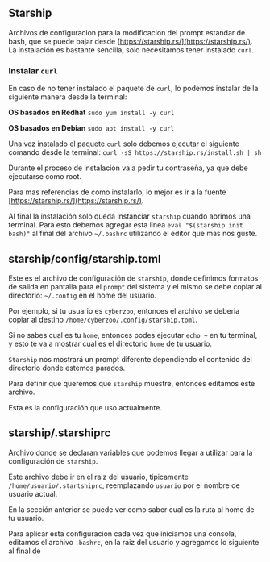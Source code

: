 ## Starship

Archivos de configuracion para la modificacion del prompt estandar de bash, que se puede bajar desde [https://starship.rs/](https://starship.rs/).
La instalación es bastante sencilla, solo necesitamos tener instalado `curl`.

### Instalar `curl`

En caso de no tener instalado el paquete de `curl`, lo podemos instalar de la siguiente manera desde la terminal:

**OS basados en Redhat**
`sudo yum install -y curl`

**OS basados en Debian**
`sudo apt install -y curl`

Una vez instalado el paquete `curl` solo debemos ejecutar el siguiente comando desde la terminal:
`curl -sS https://starship.rs/install.sh | sh`

Durante el proceso de instalación va a pedir tu contraseña, ya que debe ejecutarse como root.

Para mas referencias de como instalarlo, lo mejor es ir a la fuente [https://starship.rs/](https://starship.rs/).

Al final la instalación solo queda instanciar `starship` cuando abrimos una terminal.
Para esto debemos agregar esta linea `eval "$(starship init bash)"` al final del archivo `~/.bashrc` utilizando el editor que mas nos guste.


## starship/config/starship.toml

Este es el archivo de configuración de `starship`, donde definimos formatos de salida en pantalla para el `prompt` del sistema y el mismo se debe copiar al directorio: `~/.config` en el home del usuario.

Por ejemplo, si tu usuario es `cyberzoo`, entonces el archivo se deberia copiar al destino `/home/cyberzoo/.config/starship.toml`.

Si no sabes cual es tu `home`, entonces podes ejecutar `echo ~` en tu terminal, y esto te va a mostrar cual es el directorio `home` de tu usuario.

`Starship` nos mostrará un prompt diferente dependiendo el contenido del directorio donde estemos parados.

Para definir que queremos que `starship` muestre, entonces editamos este archivo.

Esta es la configuración que uso actualmente.

## starship/.starshiprc

Archivo donde se declaran variables que podemos llegar a utilizar para la configuración de `starship`.

Este archivo debe ir en el raiz del usuario, tipicamente `/home/usuario/.startshiprc`, reemplazando `usuario` por el nombre de usuario actual. 

En la sección anterior se puede ver como saber cual es la ruta al home de tu usuario.

Para aplicar esta configuración cada vez que iniciamos una consola, editamos el archivo `.bashrc`, en la raiz del usuario y agregamos lo siguiente al final de